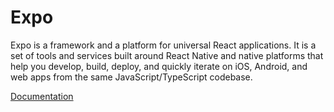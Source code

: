 # Expo

Expo is a framework and a platform for universal React applications. It is a set of tools and services built around React Native and native platforms that help you develop, build, deploy, and quickly iterate on iOS, Android, and web apps from the same JavaScript/TypeScript codebase.

[Documentation](https://docs.expo.io/versions/v35.0.0/get-started/installation/)

